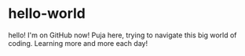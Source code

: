 # hello-world
hello! I'm on GitHub now!
Puja here, trying to navigate this big world of coding. Learning more and more each day! 
